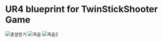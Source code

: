 # UR4 blueprint for TwinStickShooter Game


![총알받기](https://user-images.githubusercontent.com/49272857/57571963-b2a66b00-744f-11e9-80ff-2155f1a7bbc6.JPG)
![죽음](https://user-images.githubusercontent.com/49272857/57571964-b3d79800-744f-11e9-8327-93db1d3d21d6.JPG)
![죽음2](https://user-images.githubusercontent.com/49272857/57571965-b4702e80-744f-11e9-9d0b-eac5cb1237c4.JPG)

